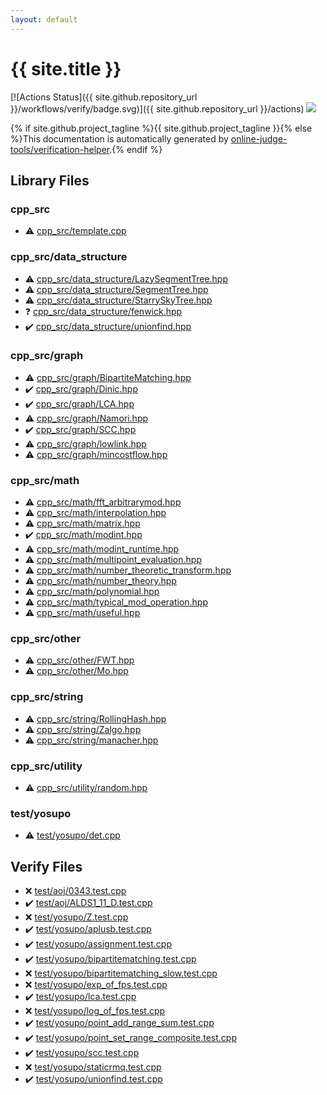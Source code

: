 ```yaml
---
layout: default
---
```


<!-- mathjax config similar to math.stackexchange -->
<script type="text/javascript" async
  src="https://cdnjs.cloudflare.com/ajax/libs/mathjax/2.7.5/MathJax.js?config=TeX-MML-AM_CHTML">
</script>
<script type="text/x-mathjax-config">
  MathJax.Hub.Config({
    TeX: { equationNumbers: { autoNumber: "AMS" }},
    tex2jax: {
      inlineMath: [ ['$','$'] ],
      processEscapes: true
    },
    "HTML-CSS": { matchFontHeight: false },
    displayAlign: "left",
    displayIndent: "2em"
  });
</script>

<script type="text/javascript" src="https://cdnjs.cloudflare.com/ajax/libs/jquery/3.4.1/jquery.min.js"></script>
<script src="https://cdn.jsdelivr.net/npm/jquery-balloon-js@1.1.2/jquery.balloon.min.js" integrity="sha256-ZEYs9VrgAeNuPvs15E39OsyOJaIkXEEt10fzxJ20+2I=" crossorigin="anonymous"></script>
<script type="text/javascript" src="assets/js/copy-button.js"></script>
<link rel="stylesheet" href="assets/css/copy-button.css" />


# {{ site.title }}

[![Actions Status]({{ site.github.repository_url }}/workflows/verify/badge.svg)]({{ site.github.repository_url }}/actions)
<a href="{{ site.github.repository_url }}"><img src="https://img.shields.io/github/last-commit/{{ site.github.owner_name }}/{{ site.github.repository_name }}" /></a>

{% if site.github.project_tagline %}{{ site.github.project_tagline }}{% else %}This documentation is automatically generated by <a href="https://github.com/online-judge-tools/verification-helper">online-judge-tools/verification-helper</a>.{% endif %}

## Library Files

<div id="9a58b284f26bf03008f1a9518086b10c"></div>

### cpp_src

* :warning: <a href="library/cpp_src/template.cpp.html">cpp_src/template.cpp</a>


<div id="0efeb1959dbc8f7e9170e2d5bfa803ae"></div>

### cpp_src/data_structure

* :warning: <a href="library/cpp_src/data_structure/LazySegmentTree.hpp.html">cpp_src/data_structure/LazySegmentTree.hpp</a>
* :warning: <a href="library/cpp_src/data_structure/SegmentTree.hpp.html">cpp_src/data_structure/SegmentTree.hpp</a>
* :warning: <a href="library/cpp_src/data_structure/StarrySkyTree.hpp.html">cpp_src/data_structure/StarrySkyTree.hpp</a>
* :question: <a href="library/cpp_src/data_structure/fenwick.hpp.html">cpp_src/data_structure/fenwick.hpp</a>
* :heavy_check_mark: <a href="library/cpp_src/data_structure/unionfind.hpp.html">cpp_src/data_structure/unionfind.hpp</a>


<div id="899db7edb5841537da14f45d9b6032f9"></div>

### cpp_src/graph

* :warning: <a href="library/cpp_src/graph/BipartiteMatching.hpp.html">cpp_src/graph/BipartiteMatching.hpp</a>
* :heavy_check_mark: <a href="library/cpp_src/graph/Dinic.hpp.html">cpp_src/graph/Dinic.hpp</a>
* :heavy_check_mark: <a href="library/cpp_src/graph/LCA.hpp.html">cpp_src/graph/LCA.hpp</a>
* :warning: <a href="library/cpp_src/graph/Namori.hpp.html">cpp_src/graph/Namori.hpp</a>
* :heavy_check_mark: <a href="library/cpp_src/graph/SCC.hpp.html">cpp_src/graph/SCC.hpp</a>
* :warning: <a href="library/cpp_src/graph/lowlink.hpp.html">cpp_src/graph/lowlink.hpp</a>
* :warning: <a href="library/cpp_src/graph/mincostflow.hpp.html">cpp_src/graph/mincostflow.hpp</a>


<div id="7f80e2498998e03897cbfac19f068c09"></div>

### cpp_src/math

* :warning: <a href="library/cpp_src/math/fft_arbitrarymod.hpp.html">cpp_src/math/fft_arbitrarymod.hpp</a>
* :warning: <a href="library/cpp_src/math/interpolation.hpp.html">cpp_src/math/interpolation.hpp</a>
* :warning: <a href="library/cpp_src/math/matrix.hpp.html">cpp_src/math/matrix.hpp</a>
* :heavy_check_mark: <a href="library/cpp_src/math/modint.hpp.html">cpp_src/math/modint.hpp</a>
* :warning: <a href="library/cpp_src/math/modint_runtime.hpp.html">cpp_src/math/modint_runtime.hpp</a>
* :warning: <a href="library/cpp_src/math/multipoint_evaluation.hpp.html">cpp_src/math/multipoint_evaluation.hpp</a>
* :warning: <a href="library/cpp_src/math/number_theoretic_transform.hpp.html">cpp_src/math/number_theoretic_transform.hpp</a>
* :warning: <a href="library/cpp_src/math/number_theory.hpp.html">cpp_src/math/number_theory.hpp</a>
* :warning: <a href="library/cpp_src/math/polynomial.hpp.html">cpp_src/math/polynomial.hpp</a>
* :warning: <a href="library/cpp_src/math/typical_mod_operation.hpp.html">cpp_src/math/typical_mod_operation.hpp</a>
* :warning: <a href="library/cpp_src/math/useful.hpp.html">cpp_src/math/useful.hpp</a>


<div id="3a410910d29f06f5e038fad6075af5c6"></div>

### cpp_src/other

* :warning: <a href="library/cpp_src/other/FWT.hpp.html">cpp_src/other/FWT.hpp</a>
* :warning: <a href="library/cpp_src/other/Mo.hpp.html">cpp_src/other/Mo.hpp</a>


<div id="1af93c576686231cc039edb77ac3381f"></div>

### cpp_src/string

* :warning: <a href="library/cpp_src/string/RollingHash.hpp.html">cpp_src/string/RollingHash.hpp</a>
* :warning: <a href="library/cpp_src/string/Zalgo.hpp.html">cpp_src/string/Zalgo.hpp</a>
* :warning: <a href="library/cpp_src/string/manacher.hpp.html">cpp_src/string/manacher.hpp</a>


<div id="d4e24500d23f47b8d075758221d17bd2"></div>

### cpp_src/utility

* :warning: <a href="library/cpp_src/utility/random.hpp.html">cpp_src/utility/random.hpp</a>


<div id="0b58406058f6619a0f31a172defc0230"></div>

### test/yosupo

* :warning: <a href="library/test/yosupo/det.cpp.html">test/yosupo/det.cpp</a>


## Verify Files

* :x: <a href="verify/test/aoj/0343.test.cpp.html">test/aoj/0343.test.cpp</a>
* :heavy_check_mark: <a href="verify/test/aoj/ALDS1_11_D.test.cpp.html">test/aoj/ALDS1_11_D.test.cpp</a>
* :x: <a href="verify/test/yosupo/Z.test.cpp.html">test/yosupo/Z.test.cpp</a>
* :heavy_check_mark: <a href="verify/test/yosupo/aplusb.test.cpp.html">test/yosupo/aplusb.test.cpp</a>
* :heavy_check_mark: <a href="verify/test/yosupo/assignment.test.cpp.html">test/yosupo/assignment.test.cpp</a>
* :heavy_check_mark: <a href="verify/test/yosupo/bipartitematching.test.cpp.html">test/yosupo/bipartitematching.test.cpp</a>
* :x: <a href="verify/test/yosupo/bipartitematching_slow.test.cpp.html">test/yosupo/bipartitematching_slow.test.cpp</a>
* :x: <a href="verify/test/yosupo/exp_of_fps.test.cpp.html">test/yosupo/exp_of_fps.test.cpp</a>
* :heavy_check_mark: <a href="verify/test/yosupo/lca.test.cpp.html">test/yosupo/lca.test.cpp</a>
* :x: <a href="verify/test/yosupo/log_of_fps.test.cpp.html">test/yosupo/log_of_fps.test.cpp</a>
* :heavy_check_mark: <a href="verify/test/yosupo/point_add_range_sum.test.cpp.html">test/yosupo/point_add_range_sum.test.cpp</a>
* :heavy_check_mark: <a href="verify/test/yosupo/point_set_range_composite.test.cpp.html">test/yosupo/point_set_range_composite.test.cpp</a>
* :heavy_check_mark: <a href="verify/test/yosupo/scc.test.cpp.html">test/yosupo/scc.test.cpp</a>
* :x: <a href="verify/test/yosupo/staticrmq.test.cpp.html">test/yosupo/staticrmq.test.cpp</a>
* :heavy_check_mark: <a href="verify/test/yosupo/unionfind.test.cpp.html">test/yosupo/unionfind.test.cpp</a>


